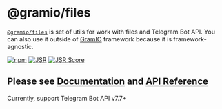 # @gramio/files

[`@gramio/files`](https://github.com/gramiojs/files) is set of utils for work with files and Telegram Bot API. You can also use it outside of [GramIO](https://gramio.dev/) framework because it is framework-agnostic.

[![npm](https://img.shields.io/npm/v/@gramio/files?logo=npm&style=flat&labelColor=000&color=3b82f6)](https://www.npmjs.org/package/@gramio/files)
[![JSR](https://jsr.io/badges/@gramio/files)](https://jsr.io/@gramio/files)
[![JSR Score](https://jsr.io/badges/@gramio/files/score)](https://jsr.io/@gramio/files)

## Please see [Documentation](https://gramio.dev/files/overview.html) and [API Reference](https://jsr.io/@gramio/files/doc)

Currently, support Telegram Bot API v7.7+
